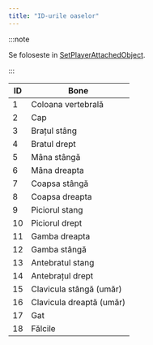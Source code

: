 ```yaml
---
title: "ID-urile oaselor"
---
```


:::note

Se foloseste in [SetPlayerAttachedObject](../functions/SetPlayerAttachedObject).

:::

| ID  | Bone                     |
| --- | ------------------------ |
| 1   | Coloana vertebrală       |
| 2   | Cap                      |
| 3   | Brațul stâng             |
| 4   | Bratul drept             |
| 5   | Mâna stângă              |
| 6   | Mâna dreapta             |
| 7   | Coapsa stângă            |
| 8   | Coapsa dreapta           |
| 9   | Piciorul stang           |
| 10  | Piciorul drept           |
| 11  | Gamba dreapta            |
| 12  | Gamba stângă             |
| 13  | Antebratul stang         |
| 14  | Antebrațul drept         |
| 15  | Clavicula stângă (umăr)  |
| 16  | Clavicula dreaptă (umăr) |
| 17  | Gat                      |
| 18  | Fălcile                  |
